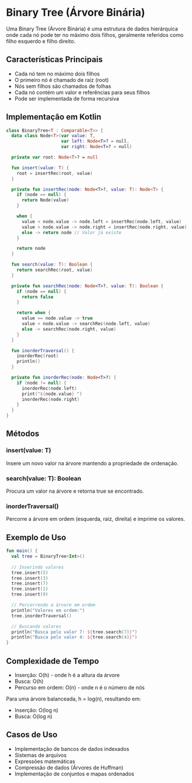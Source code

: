 # Binary Tree (Árvore Binária)

Uma Binary Tree (Árvore Binária) é uma estrutura de dados hierárquica onde cada nó pode ter no máximo dois filhos, geralmente referidos como filho esquerdo e filho direito.

## Características Principais

- Cada nó tem no máximo dois filhos
- O primeiro nó é chamado de raiz (root)
- Nós sem filhos são chamados de folhas
- Cada nó contém um valor e referências para seus filhos
- Pode ser implementada de forma recursiva

## Implementação em Kotlin

```kotlin
class BinaryTree<T : Comparable<T>> {
  data class Node<T>(var value: T,
                     var left: Node<T>? = null,
                     var right: Node<T>? = null)

  private var root: Node<T>? = null

  fun insert(value: T) {
    root = insertRec(root, value)
  }

  private fun insertRec(node: Node<T>?, value: T): Node<T> {
    if (node == null) {
      return Node(value)
    }

    when {
      value < node.value -> node.left = insertRec(node.left, value)
      value > node.value -> node.right = insertRec(node.right, value)
      else -> return node // Valor já existe
    }

    return node
  }

  fun search(value: T): Boolean {
    return searchRec(root, value)
  }

  private fun searchRec(node: Node<T>?, value: T): Boolean {
    if (node == null) {
      return false
    }

    return when {
      value == node.value -> true
      value < node.value -> searchRec(node.left, value)
      else -> searchRec(node.right, value)
    }
  }

  fun inorderTraversal() {
    inorderRec(root)
    println()
  }

  private fun inorderRec(node: Node<T>?) {
    if (node != null) {
      inorderRec(node.left)
      print("${node.value} ")
      inorderRec(node.right)
    }
  }
}
```

## Métodos

### insert(value: T)
Insere um novo valor na árvore mantendo a propriedade de ordenação.

### search(value: T): Boolean
Procura um valor na árvore e retorna true se encontrado.

### inorderTraversal()
Percorre a árvore em ordem (esquerda, raiz, direita) e imprime os valores.

## Exemplo de Uso

```kotlin
fun main() {
  val tree = BinaryTree<Int>()
  
  // Inserindo valores
  tree.insert(5)
  tree.insert(3)
  tree.insert(7)
  tree.insert(1)
  tree.insert(9)

  // Percorrendo a árvore em ordem
  println("Valores em ordem:")
  tree.inorderTraversal()

  // Buscando valores
  println("Busca pelo valor 7: ${tree.search(7)}")
  println("Busca pelo valor 4: ${tree.search(4)}")
}
```

## Complexidade de Tempo

- Inserção: O(h) - onde h é a altura da árvore
- Busca: O(h)
- Percurso em ordem: O(n) - onde n é o número de nós

Para uma árvore balanceada, h = log(n), resultando em:
- Inserção: O(log n)
- Busca: O(log n)

## Casos de Uso

- Implementação de bancos de dados indexados
- Sistemas de arquivos
- Expressões matemáticas
- Compressão de dados (Árvores de Huffman)
- Implementação de conjuntos e mapas ordenados